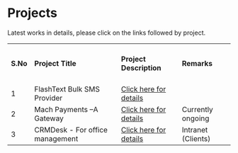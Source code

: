 # Projects
Latest works in details, please click on the links followed by project.

<table class="table table-striped">
 <tr>
 <td><h4>S.No</h4></td>
 <td><h4>Project Title</h4></td>
 <td><h4>Project Description</h4></td>
 <td><h4>Remarks</h4></td>
 
 </tr>
 
 <tr>
 <td>1</td>
 <td>FlashText Bulk SMS Provider</td>
 <td><a href="https://github.com/saidasoft/projects/tree/master/flashtext">Click here for details</a></td>
 <td>&nbsp;</td>
 </tr>
 
 <tr>
 <td>2</td>
 <td>Mach Payments –A Gateway</td>
 <td><a href="https://github.com/saidasoft/projects/tree/master/machpayments">Click here for details</a></td>
 <td>Currently ongoing</td>
 </tr>
 
 <tr>
 <td>3</td>
 <td>CRMDesk - For office management</td>
 <td><a href="https://github.com/saidasoft/projects/tree/master/crmdesk">Click here for details</a></td>
 <td>Intranet (Clients)</td>
 </tr>
 
</table>
